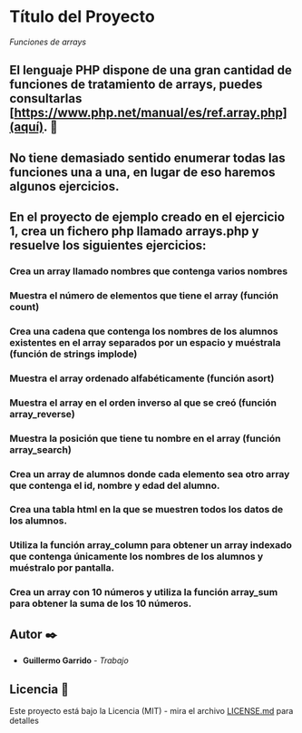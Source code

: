 # Título del Proyecto

_Funciones de arrays_

## El lenguaje PHP dispone de una gran cantidad de funciones de tratamiento de arrays, puedes consultarlas [https://www.php.net/manual/es/ref.array.php](aquí). 🚀

## No tiene demasiado sentido enumerar todas las funciones una a una, en lugar de eso haremos algunos ejercicios.

## En el proyecto de ejemplo creado en el ejercicio 1, crea un fichero php llamado arrays.php y resuelve los siguientes ejercicios:

### Crea un array llamado nombres que contenga varios nombres

### Muestra el número de elementos que tiene el array (función count)

### Crea una cadena que contenga los nombres de los alumnos existentes en el array separados por un espacio y muéstrala (función de strings implode)

### Muestra el array ordenado alfabéticamente (función asort)

### Muestra el array en el orden inverso al que se creó (función array_reverse)

### Muestra la posición que tiene tu nombre en el array (función array_search)

### Crea un array de alumnos donde cada elemento sea otro array que contenga el id, nombre y edad del alumno.

### Crea una tabla html en la que se muestren todos los datos de los alumnos.

### Utiliza la función array_column para obtener un array indexado que contenga únicamente los nombres de los alumnos y muéstralo por pantalla.

### Crea un array con 10 números y utiliza la función array_sum para obtener la suma de los 10 números.

## Autor ✒️

* **Guillermo Garrido** - *Trabajo*

## Licencia 📄

Este proyecto está bajo la Licencia (MIT) - mira el archivo [LICENSE.md](LICENSE.md) para detalles
